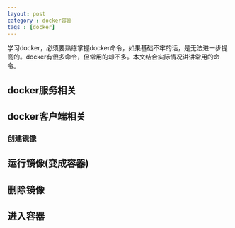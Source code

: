 ```yaml
---  
layout: post  
category : docker容器  
tags : [docker]  
---  
```

学习docker，必须要熟练掌握docker命令，如果基础不牢的话，是无法进一步提高的。docker有很多命令，但常用的却不多。本文结合实际情况讲讲常用的命令。<!-- more -->

## docker服务相关

## docker客户端相关

### 创建镜像

## 运行镜像(变成容器)

## 删除镜像

## 进入容器

## 